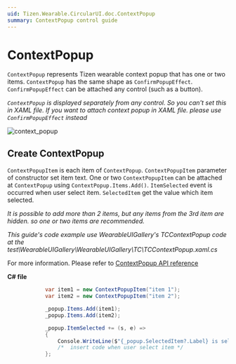 ```yaml
---
uid: Tizen.Wearable.CircularUI.doc.ContextPopup
summary: ContextPopup control guide
---
```


# ContextPopup
`ContextPopup` represents Tizen wearable context popup that has one or two items.
`ContextPopup` has the same shape as `ConfirmPopupEffect`. `ConfirmPopupEffect` can be attached any control (such as a button).

*`ContextPopup` is displayed separately from any control. So you can't set this in XAML file.*
*If you want to attach context popup in XAML file. please use `ConfirmPopupEffect` instead*

![context_popup](data/context_popup.png)


## Create ContextPopup
`ContextPopupItem` is each item of `ContextPopup`. `ContextPopupItem` parameter of constructor set item text.
One or two `ContextPopupItem` can be attached at `ContextPopup` using `ContextPopup.Items.Add()`. `ItemSelected` event is occurred when user select item. `SelectedItem` get the value which item selected.

*It is possible to add more than 2 items, but any items from the 3rd item are hidden. so one or two items are recommended.*

_This guide's code example use WearableUIGallery's TCContextPopup code at the test\WearableUIGallery\WearableUIGallery\TC\TCContextPopup.xaml.cs_

For more information. Please refer to [ContextPopup  API reference](https://samsung.github.io/Tizen.CircularUI/api/Tizen.Wearable.CircularUI.Forms.ContextPopup.html)

**C# file**
```cs
            var item1 = new ContextPopupItem("item 1");
            var item2 = new ContextPopupItem("item 2");

            _popup.Items.Add(item1);
            _popup.Items.Add(item2);

            _popup.ItemSelected += (s, e) =>
            {
                Console.WriteLine($"{_popup.SelectedItem?.Label} is selected");
                /*  insert code when user select item */
            };
```
